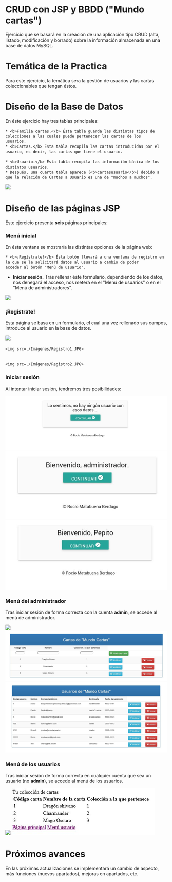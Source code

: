# CRUD con JSP y BBDD ("Mundo cartas")

 
  Ejercicio que se basará en la creación de una aplicación tipo CRUD (alta, listado, modificación y borrado) sobre la información almacenada en una base de datos MySQL.



# Temática de la Practica

 
  Para este ejercicio, la temática sera la gestión de usuarios y las cartas coleccionables que tengan éstos.



# Diseño de la Base de Datos


  En éste ejercicio hay tres tablas principales:


    * <b>Familia cartas.</b> Ésta tabla guarda las distintas tipos de colecciones a las cuales puede pertenecer las cartas de los
    usuarios.
    * <b>Cartas.</b> Ésta tabla recopila las cartas introducidas por el usuario, es decir, las cartas que tiene el usuario.

    * <b>Usuario.</b> Ésta tabla recopila las información básica de los distintos usuarios.
    * Después, una cuarta tabla aparece (<b>cartasusuario</b>) debido a que la relación de Cartas a Usuario es una de "muchos a muchos".


  <img src=./Imágenes/Relaciones.JPG>



# Diseño de las páginas JSP


  Este ejercicio presenta <b>seis</b> páginas principales:

### Menú inicial


  En ésta ventana se mostraría las distintas opciones de la página web:

  
    * <b>¡Regístrate!</b> Ésta botón llevará a una ventana de registro en la que se le solicitará datos al usuario a cambio de poder
    acceder al botón "Menú de usuario".

    
  * <b>Iniciar sesión.</b> Tras rellenar éste formulario, dependiendo de los datos, nos denegará el acceso, nos meterá en el "Menú de
  usuarios" o en el "Menú de administradores".

   <img src=./Imágenes/Index.JPG>
  




### ¡Regístrate!


  Ésta página se basa en un formulario, el cual una vez rellenado sus campos, introduce al usuario en la base de datos.

  
  <img src=./Imágenes/Registro.JPG>
  
    <img src=./Imágenes/Registro1.JPG>


    <img src=./Imágenes/Registro2.JPG>



### Iniciar sesión


  Al intentar iniciar sesión, tendremos tres posibilidades:


  <img src=./Imágenes/Login0.JPG>

  <img src=./Imágenes/Login1.JPG>

  <img src=./Imágenes/Login2.JPG>



### Menú del administrador


  Tras iniciar sesión de forma correcta con la cuenta <b>admin</b>, se accede al menú de administrador.
  
  <img src=./Imágenes/MenuAdmin.JPG>
  <img src=./Imágenes/CRUDCar.JPG>
  <img src=./Imágenes/CRUDUsu.JPG>


### Menú de los usuarios

  Tras iniciar sesión de forma correcta en cualquier cuenta que sea un usuario (no <b>admin</b>), se accede al menú de los usuarios.
  
  <img src=./Imágenes/MenuUsu.JPG>
  <img src=./Imágenes/ColecCar.JPG>
  
# Próximos avances
  En las próximas actualizaciones se implementará un cambio de aspecto, más funciones (nuevos apartados), mejoras en apartados, etc.
